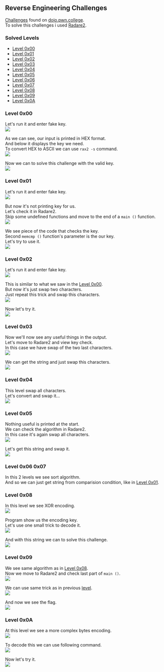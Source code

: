 ## Reverse Engineering Challenges
[Challenges](https://dojo.pwn.college/challenges/reversing) found on [dojo.pwn.college](https://dojo.pwn.college/).  
To solve this challenges i used [Radare2](https://github.com/radareorg/radare2).

### Solved Levels
- [Level 0x00](#level-0x00)
- [Level 0x01](#level-0x01)
- [Level 0x02](#level-0x02)
- [Level 0x03](#level-0x03)
- [Level 0x04](#level-0x04)
- [Level 0x05](#level-0x05)
- [Level 0x06](#level-0x06-0x07)
- [Level 0x07](#level-0x06-0x07)
- [Level 0x08](#level-0x08)
- [Level 0x09](#level-0x09)
- [Level 0x0A](#level-0x0A)

### Level 0x00
Let's run it and enter fake key.  
![](screenshots/lvl0/test.png)  
  
As we can see, our input is printed in HEX format.  
And below it displays the key we need.  
To convert HEX to ASCII we can use `rax2 -s` command.  
![](screenshots/lvl0/unhex.png)  
  
Now we can to solve this challenge with the valid key.  
![](screenshots/lvl0/flag.png)  

### Level 0x01
Let's run it and enter fake key.  
![](screenshots/lvl1/test.png)  
  
But now it's not printing key for us.  
Let's check it in Radare2.  
Skip some undefined functions and move to the end of a `main ()` function.  
![](screenshots/lvl1/keycheck.png)  
  
We see piece of the code that checks the key.  
Second `memcmp ()` function's parameter is the our key.  
Let's try to use it.  
![](screenshots/lvl1/flag.png)

### Level 0x02
Let's run it and enter fake key.  
![](screenshots/lvl2/test.png)  
  
This is similar to what we saw in the [Level 0x00](#level-0x00).  
But now it's just swap two characters.  
Just repeat this trick and swap this characters.  
![](screenshots/lvl2/unhex.png)  
  
Now let's try it.  
![](screenshots/lvl2/flag.png)

### Level 0x03
Now we'll now see any useful things in the output.  
Let's move to Radare2 and view key check.  
In this case we have swap of the two last characters.  
![](screenshots/lvl3/swap.png)  
  
We can get the string and just swap this characters.  
![](screenshots/lvl3/flag.png)

### Level 0x04
This level swap all characters.  
Let's convert and swap it...  
![](screenshots/lvl4/flag.png)

### Level 0x05
Nothing useful is printed at the start.  
We can check the algorithm in Radare2.   
In this case it's again swap all characters.  
![](screenshots/lvl5/swap.png)  
  
Let's get this string and swap it.  
![](screenshots/lvl5/flag.png)

### Level 0x06 0x07
In this 2 levels we see sort algorithm.  
And so we can just get string from comparision condition, like in [Level 0x01](#level-0x01).

### Level 0x08
In this level we see XOR encoding.  
![](screenshots/lvl8/test.png)  
  
Program show us the encoding key.  
Let's use one small trick to decode it.  
![](screenshots/lvl8/unxor.png)  
  
And with this string we can to solve this challenge.  
![](screenshots/lvl8/flag.png)

### Level 0x09
We see same algorithm as in [Level 0x08](#level-0x08).  
Now we move to Radare2 and check last part of `main ()`.  
![](screenshots/lvl9/check.png)  
  
We can use same trick as in previous [level](#level0x08).  
![](screenshots/lvl9/unxor.png)  
  
And now we see the flag.  
![](screenshots/lvl9/flag.png)

### Level 0x0A
At this level we see a more complex bytes encoding.  
![](screenshots/lvl10/test.png)  
  
To decode this we can use following command.  
![](screenshots/lvl10/decode.png)  
  
Now let's try it.  
![](screenshots/lvl10/flag.png)

